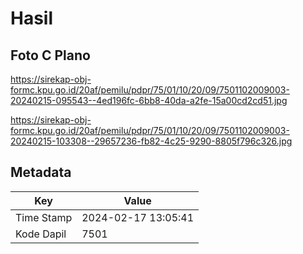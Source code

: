 # Hasil

## Foto C Plano

https://sirekap-obj-formc.kpu.go.id/20af/pemilu/pdpr/75/01/10/20/09/7501102009003-20240215-095543--4ed196fc-6bb8-40da-a2fe-15a00cd2cd51.jpg

https://sirekap-obj-formc.kpu.go.id/20af/pemilu/pdpr/75/01/10/20/09/7501102009003-20240215-103308--29657236-fb82-4c25-9290-8805f796c326.jpg


## Metadata

| Key        | Value               |
| ---------- | ------------------- |
| Time Stamp | 2024-02-17 13:05:41 |
| Kode Dapil | 7501                |



